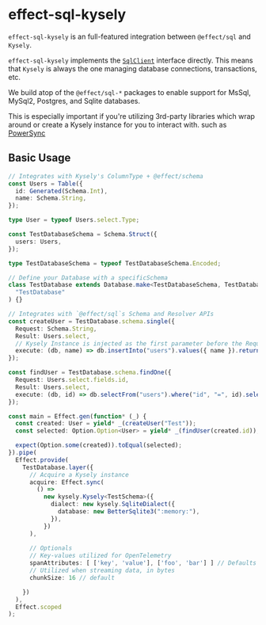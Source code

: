 # effect-sql-kysely

`effect-sql-kysely` is an full-featured integration between `@effect/sql` and `Kysely`.

`effect-sql-kysely` implements the [`SqlClient`](https://effect-ts.github.io/effect/sql/SqlClient.ts.html#sqlclient-interface) interface directly.
This means that `Kysely` is always the one managing database connections, transactions, etc.

We build atop of the `@effect/sql-*` packages to enable support for MsSql, MySql2, Postgres, and Sqlite databases.

This is especially important if you're utilizing 3rd-party libraries which wrap around or create a Kysely instance for you to interact with. such as [PowerSync](https://github.com/powersync-ja/powersync-js/blob/main/packages/kysely-driver/README.md)

## Basic Usage

```ts
// Integrates with Kysely's ColumnType + @effect/schema
const Users = Table({
  id: Generated(Schema.Int),
  name: Schema.String,
});

type User = typeof Users.select.Type;

const TestDatabaseSchema = Schema.Struct({
  users: Users,
});

type TestDatabaseSchema = typeof TestDatabaseSchema.Encoded;

// Define your Database with a specificSchema
class TestDatabase extends Database.make<TestDatabaseSchema, TestDatabase>(
  "TestDatabase"
) {}

// Integrates with `@effect/sql`s Schema and Resolver APIs
const createUser = TestDatabase.schema.single({
  Request: Schema.String,
  Result: Users.select,
  // Kysely Instance is injected as the first parameter before the Request Type
  execute: (db, name) => db.insertInto("users").values({ name }).returningAll(),
});

const findUser = TestDatabase.schema.findOne({
  Request: Users.select.fields.id,
  Result: Users.select,
  execute: (db, id) => db.selectFrom("users").where("id", "=", id).selectAll(),
});

const main = Effect.gen(function* (_) {
  const created: User = yield* _(createUser("Test"));
  const selected: Option.Option<User> = yield* _(findUser(created.id));

  expect(Option.some(created)).toEqual(selected);
}).pipe(
  Effect.provide(
    TestDatabase.layer({
      // Acquire a Kysely instance
      acquire: Effect.sync(
        () =>
          new kysely.Kysely<TestSchema>({
            dialect: new kysely.SqliteDialect({
              database: new BetterSqlite3(":memory:"),
            }),
          })
      ),
      
      // Optionals
      // Key-values utilized for OpenTelemetry
      spanAttributes: [ ['key', 'value'], ['foo', 'bar'] ] // Defaults to []
      // Utilized when streaming data, in bytes
      chunkSize: 16 // default

    })
  ),
  Effect.scoped
);
```
